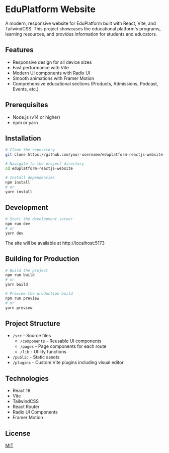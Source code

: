 # EduPlatform Website

A modern, responsive website for EduPlatform built with React, Vite, and TailwindCSS. This project showcases the educational platform's programs, learning resources, and provides information for students and educators.

## Features

- Responsive design for all device sizes
- Fast performance with Vite
- Modern UI components with Radix UI
- Smooth animations with Framer Motion
- Comprehensive educational sections (Products, Admissions, Podcast, Events, etc.)

## Prerequisites

- Node.js (v14 or higher)
- npm or yarn

## Installation

```bash
# Clone the repository
git clone https://github.com/your-username/eduplatform-reactjs-website.git

# Navigate to the project directory
cd eduplatform-reactjs-website

# Install dependencies
npm install
# or
yarn install
```

## Development

```bash
# Start the development server
npm run dev
# or
yarn dev
```

The site will be available at http://localhost:5173

## Building for Production

```bash
# Build the project
npm run build
# or
yarn build

# Preview the production build
npm run preview
# or
yarn preview
```

## Project Structure

- `/src` - Source files
  - `/components` - Reusable UI components
  - `/pages` - Page components for each route
  - `/lib` - Utility functions
- `/public` - Static assets
- `/plugins` - Custom Vite plugins including visual editor

## Technologies

- React 18
- Vite
- TailwindCSS
- React Router
- Radix UI Components
- Framer Motion

## License

[MIT](LICENSE)